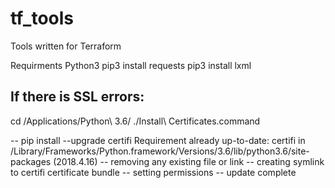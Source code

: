 # tf_tools
Tools written for Terraform

Requirments
Python3
pip3 install requests
pip3 install lxml

## If  there is SSL errors:
cd /Applications/Python\ 3.6/
./Install\ Certificates.command

 -- pip install --upgrade certifi
Requirement already up-to-date: certifi in /Library/Frameworks/Python.framework/Versions/3.6/lib/python3.6/site-packages (2018.4.16)
 -- removing any existing file or link
 -- creating symlink to certifi certificate bundle
 -- setting permissions
 -- update complete
